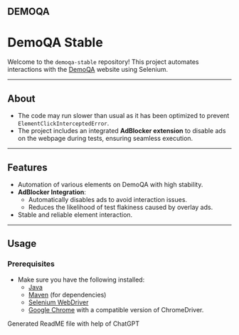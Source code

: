 **DEMOQA**
---

# **DemoQA Stable**
Welcome to the `demoqa-stable` repository! This project automates interactions with the [DemoQA](https://demoqa.com) website using Selenium.

---

## **About**
- The code may run slower than usual as it has been optimized to prevent `ElementClickInterceptedError`.
- The project includes an integrated **AdBlocker extension** to disable ads on the webpage during tests, ensuring seamless execution.

---

## **Features**
- Automation of various elements on DemoQA with high stability.
- **AdBlocker Integration**:
  - Automatically disables ads to avoid interaction issues.
  - Reduces the likelihood of test flakiness caused by overlay ads.
- Stable and reliable element interaction.

---

## **Usage**
### **Prerequisites**
- Make sure you have the following installed:
  - [Java](https://www.oracle.com/java/technologies/javase-downloads.html)
  - [Maven](https://maven.apache.org/download.cgi) (for dependencies)
  - [Selenium WebDriver](https://www.selenium.dev/downloads/)
  - [Google Chrome](https://www.google.com/chrome/) with a compatible version of ChromeDriver.

Generated ReadME file with help of ChatGPT
